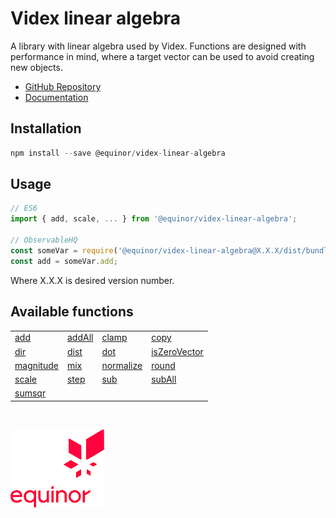 # Videx linear algebra

A library with linear algebra used by Videx. Functions are designed with performance in mind, where a target vector can be used to avoid creating new objects.

- [GitHub Repository](https://github.com/equinor/videx-linear-algebra)
- [Documentation](https://equinor.github.io/videx-linear-algebra)

## Installation
```js
npm install --save @equinor/videx-linear-algebra
```

## Usage

```js
// ES6
import { add, scale, ... } from '@equinor/videx-linear-algebra';

// ObservableHQ
const someVar = require('@equinor/videx-linear-algebra@X.X.X/dist/bundle.umd.js');
const add = someVar.add;
```
Where X.X.X is desired version number.

## Available functions

<table style="width:auto;">
  <tr>
    <td><a href="https://equinor.github.io/videx-linear-algebra/global.html#add">add</a></td>
    <td><a href="https://equinor.github.io/videx-linear-algebra/global.html#addAll">addAll</a></td>
    <td><a href="https://equinor.github.io/videx-linear-algebra/global.html#clamp">clamp</a></td>
    <td><a href="https://equinor.github.io/videx-linear-algebra/global.html#copy">copy</a></td>
  </tr>
  <tr>
    <td><a href="https://equinor.github.io/videx-linear-algebra/global.html#dir">dir</a></td>
    <td><a href="https://equinor.github.io/videx-linear-algebra/global.html#dist">dist</a></td>
    <td><a href="https://equinor.github.io/videx-linear-algebra/global.html#dot">dot</a></td>
    <td><a href="https://equinor.github.io/videx-linear-algebra/global.html#isZeroVector">isZeroVector</a></td>
  </tr>
  <tr>
    <td><a href="https://equinor.github.io/videx-linear-algebra/global.html#magnitude">magnitude</a></td>
    <td><a href="https://equinor.github.io/videx-linear-algebra/global.html#mix">mix</a></td>
    <td><a href="https://equinor.github.io/videx-linear-algebra/global.html#normalize">normalize</a></td>
    <td><a href="https://equinor.github.io/videx-linear-algebra/global.html#round">round</a></td>
  </tr>
  <tr>
    <td><a href="https://equinor.github.io/videx-linear-algebra/global.html#scale">scale</a></td>
    <td><a href="https://equinor.github.io/videx-linear-algebra/global.html#step">step</a></td>
    <td><a href="https://equinor.github.io/videx-linear-algebra/global.html#sub">sub</a></td>
    <td><a href="https://equinor.github.io/videx-linear-algebra/global.html#subAll">subAll</a></td>
  </tr>
  <tr>
    <td><a href="https://equinor.github.io/videx-linear-algebra/global.html#sumsqr">sumsqr</a></td>
  </tr>
</table>

<br/>

![Equinor Logo](images/equinor-logo.png)
